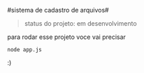 #sistema de cadastro de arquivos#
>status do projeto: em desenvolvimento

para rodar esse projeto voce vai precisar 
```
node app.js
```
:)